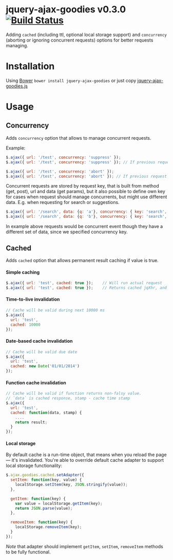jquery-ajax-goodies v0.3.0 [![Build Status](https://travis-ci.org/fantactuka/jquery-ajax-goodies.png?branch=master)](https://travis-ci.org/fantactuka/jquery-ajax-goodies)
==================

Adding `cached` (including ttl, optional local storage support) and `concurrency` (aborting or ignoring concurrent requests) options for better requests managing.

# Installation
Using [Bower](http://twitter.github.com/bower/) `bower install jquery-ajax-goodies` or just copy [jquery-ajax-goodies.js](https://raw.github.com/fantactuka/jquery-ajax-goodies/master/jquery-ajax-goodies.js)

# Usage
## Concurrency 

Adds `concurrency` option that allows to manage concurrent requests.

Example:

```js
$.ajax({ url: '/test', concurrency: 'suppress' });
$.ajax({ url: '/test', concurrency: 'suppress' }); // If previous request is not finished yet, will abort it

$.ajax({ url: '/test', concurrency: 'abort' });
$.ajax({ url: '/test', concurrency: 'abort' }); // If previous request is not finished yet, will abort new one
```

Concurrent requests are stored by request key, that is built from method (get, post), url and data (get params),
but it also possible to define own key for cases when request should manage concurrents, but might use
different data. E.g. when requesting for search or suggestions.

```js
$.ajax({ url: '/search', data: {q: 'a'}, concurrency: { key: 'search', type: 'suppress' } });
$.ajax({ url: '/search', data: {q: 'b'}, concurrency: { key: 'search', type: 'suppress' } });
```

In example above requests would be concurrent event though they have a different set of data, since
we specified concurrency key. 

## Cached

Adds `cached` option that allows permanent result caching if value is true.

#### Simple caching
```js
$.ajax({ url: 'test', cached: true });    // Will run actual request
$.ajax({ url: 'test', cached: true });    // Returns cached jqXhr, and does not run request
```

#### Time-to-live invalidation
```js
// Cache will be valid during next 10000 ms
$.ajax({ 
  url: 'test', 
  cached: 10000 
}); 
```

#### Date-based cache invalidation
```js
// Cache will be valid due date
$.ajax({ 
  url: 'test', 
  cached: new Date('01/01/2014') 
});
```

#### Function cache invalidation
```js
// Cache will be valid if function returns non-falsy value.
// `data` is cached response, stamp - cache time stamp
$.ajax({ 
  url: 'test', 
  cached: function(data, stamp) {
    ....
    return result;
  } 
}); 
```

#### Local storage
By default cache is a run-time object, that means when you reload the page — it's invalidated. You're able to override
default cache adapter to support local storage functionality:

```js
$.ajax.goodies.cached.setAdapter({
  setItem: function(key, value) {
    localStorage.setItem(key, JSON.stringify(value));
  },

  getItem: function(key) {
    var value = localStorage.getItem(key);
    return JSON.parse(value);
  },

  removeItem: function(key) {
    localStorage.removeItem(key);
  }
});
```

*Note* that adapter should implement `getItem`, `setItem`, `removeItem` methods to be fully functional.
